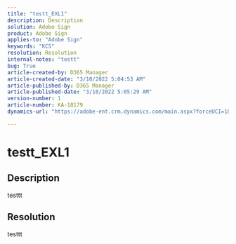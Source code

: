 ```yaml
---
title: "testt_EXL1"
description: Description
solution: Adobe Sign
product: Adobe Sign
applies-to: "Adobe Sign"
keywords: "KCS"
resolution: Resolution
internal-notes: "testt"
bug: True
article-created-by: D365 Manager
article-created-date: "3/10/2022 5:04:53 AM"
article-published-by: D365 Manager
article-published-date: "3/10/2022 5:05:29 AM"
version-number: 1
article-number: KA-18179
dynamics-url: "https://adobe-ent.crm.dynamics.com/main.aspx?forceUCI=1&pagetype=entityrecord&etn=knowledgearticle&id=d960bf9d-2fa0-ec11-b400-0022480b0cb1"

---
```

# testt_EXL1

## Description

testtt

## Resolution


testtt

